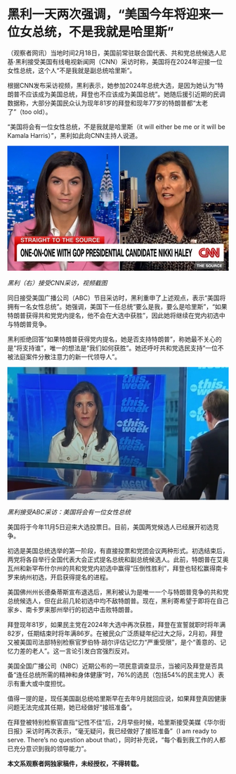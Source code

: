 # 黑利一天两次强调，“美国今年将迎来一位女总统，不是我就是哈里斯”

（观察者网讯）当地时间2月18日，美国前常驻联合国代表、共和党总统候选人尼基·黑利接受美国有线电视新闻网（CNN）采访时称，美国将在2024年迎接一位女性总统，这个人“不是我就是副总统哈里斯”。

根据CNN发布采访视频，黑利表示，她参加2024年总统大选，是因为她认为“特朗普不应该成为美国总统，拜登也不应该成为美国总统”。她随后援引近期的民调数据称，大部分美国民众认为现年81岁的拜登和现年77岁的特朗普都“太老了”（too
old）。

“美国将会有一位女性总统，不是我就是哈里斯（it will either be me or it will be Kamala
Harris）”，黑利如此向CNN主持人说道。

![f65ae1c70db04a66d68868ae15c30bc6.jpg](https://raw.githubusercontent.com/qqhsx/qqnews_image/main/2024/02/19/黑利一天两次强调，“美国今年将迎来一位女总统，不是我就是哈里斯”/f65ae1c70db04a66d68868ae15c30bc6.jpg)

_黑利（右）接受CNN采访，视频截图_

同日接受美国广播公司（ABC）节目采访时，黑利重申了上述观点，表示“美国将拥有一名女性总统”。她强调，美国下一任总统“要么是我，要么是哈里斯”，“如果特朗普获得共和党党内提名，他不会在大选中获胜”，因此她将继续在党内初选中与特朗普竞争。

黑利拒绝回答“如果特朗普获得党内提名，她是否支持特朗普”，称她最不关心的是“将支持谁”，唯一的想法是“我们如何获胜”。她还呼吁共和党选民支持“一位不被法庭案件分散注意力的新一代领导人”。

![de5be60ac24fe6cfa1419c94fce22ef9.jpg](https://raw.githubusercontent.com/qqhsx/qqnews_image/main/2024/02/19/黑利一天两次强调，“美国今年将迎来一位女总统，不是我就是哈里斯”/de5be60ac24fe6cfa1419c94fce22ef9.jpg)

_黑利接受ABC采访：美国将会有一位女性总统_

美国将于今年11月5日迎来大选投票日。目前，美国两党候选人已经展开初选竞争。

初选是美国总统选举的第一阶段，有直接投票和党团会议两种形式。初选结束后，两党将各自举行全国代表大会正式提名总统和副总统候选人。此前，特朗普在艾奥瓦州和新罕布什尔州的共和党党内初选中赢得“压倒性胜利”，拜登也轻松赢得南卡罗来纳州初选，开启获得提名的进程。

美国佛州州长德桑蒂斯宣布退选后，黑利被认为是唯一一个与特朗普竞争的共和党总统候选人，但在此前几轮初选中均不敌特朗普。现在，黑利寄希望于即将在自己家乡、南卡罗来那州举行的初选中击败特朗普。

拜登现年81岁，如果民主党在2024年大选中再次获胜，拜登在宣誓就职时将年满82岁，任期结束时将年满86岁。在被民众广泛质疑年纪过大之际，2月初，拜登又被美国司法部特别检察官罗伯特·胡尔评估记忆力“严重受限”，是个“善意的、记忆力差的老人”。这一言论引发白宫强烈反对。

美国全国广播公司（NBC）近期公布的一项民意调查显示，当被问及拜登是否具备“连任总统所需的精神和身体健康”时，76%的选民（包括54%的民主党人）表示有重大或中度担忧。

值得一提的是，现任美国副总统哈里斯早在去年9月就回应说，如果拜登真因健康问题无法完成其任期，她已经做好“接班准备”。

在拜登被特别检察官直指“记性不佳”后，2月早些时候，哈里斯接受美媒《华尔街日报》采访时再次表示，“毫无疑问，我已经做好了接班准备”（I am ready
to serve. There’s no question about that），同时补充说，“每个看到我工作的人都已充分意识到我的领导能力”。

**本文系观察者网独家稿件，未经授权，不得转载。**

